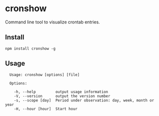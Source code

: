 cronshow
========

Command line tool to visualize crontab entries.

Install
-------
```
npm install cronshow -g
```

Usage
-----
```
  Usage: cronshow [options] [file]

  Options:

    -h, --help         output usage information
    -V, --version      output the version number
    -s, --scope [day]  Period under observation: day, week, month or year
    -H, --hour [hour]  Start hour
```
